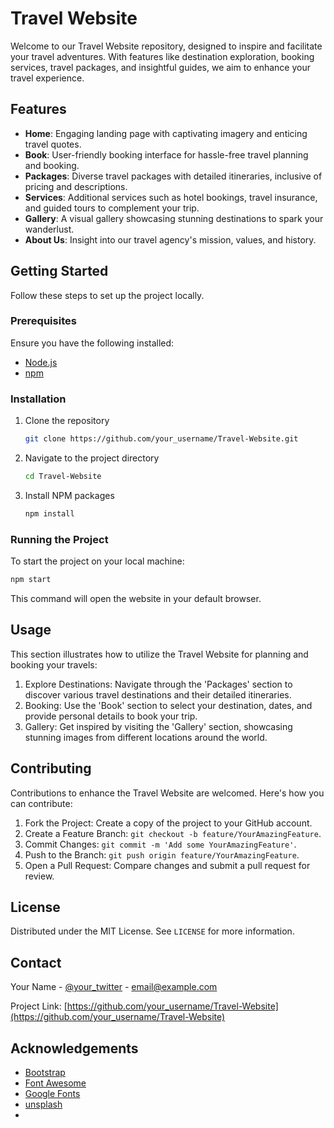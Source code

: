 # Travel Website

Welcome to our Travel Website repository, designed to inspire and facilitate your travel adventures. With features like destination exploration, booking services, travel packages, and insightful guides, we aim to enhance your travel experience.

## Features

- **Home**: Engaging landing page with captivating imagery and enticing travel quotes.
- **Book**: User-friendly booking interface for hassle-free travel planning and booking.
- **Packages**: Diverse travel packages with detailed itineraries, inclusive of pricing and descriptions.
- **Services**: Additional services such as hotel bookings, travel insurance, and guided tours to complement your trip.
- **Gallery**: A visual gallery showcasing stunning destinations to spark your wanderlust.
- **About Us**: Insight into our travel agency's mission, values, and history.

## Getting Started

Follow these steps to set up the project locally.

### Prerequisites

Ensure you have the following installed:
- [Node.js](https://nodejs.org/en/)
- [npm](https://npmjs.com/)

### Installation

1. Clone the repository
   ```sh
   git clone https://github.com/your_username/Travel-Website.git
   ```
2. Navigate to the project directory
   ```sh
   cd Travel-Website
   ```
3. Install NPM packages
   ```sh
   npm install
   ```

### Running the Project

To start the project on your local machine:
```sh
npm start
```
This command will open the website in your default browser.

## Usage

This section illustrates how to utilize the Travel Website for planning and booking your travels:

1. Explore Destinations: Navigate through the 'Packages' section to discover various travel destinations and their detailed itineraries.
2. Booking: Use the 'Book' section to select your destination, dates, and provide personal details to book your trip.
3. Gallery: Get inspired by visiting the 'Gallery' section, showcasing stunning images from different locations around the world.

## Contributing

Contributions to enhance the Travel Website are welcomed. Here's how you can contribute:

1. Fork the Project: Create a copy of the project to your GitHub account.
2. Create a Feature Branch: `git checkout -b feature/YourAmazingFeature`.
3. Commit Changes: `git commit -m 'Add some YourAmazingFeature'`.
4. Push to the Branch: `git push origin feature/YourAmazingFeature`.
5. Open a Pull Request: Compare changes and submit a pull request for review.

## License

Distributed under the MIT License. See `LICENSE` for more information.

## Contact

Your Name - [@your_twitter](https://twitter.com/your_twitter) - email@example.com

Project Link: [https://github.com/your_username/Travel-Website](https://github.com/your_username/Travel-Website)

## Acknowledgements

- [Bootstrap](https://getbootstrap.com)
- [Font Awesome](https://fontawesome.com)
- [Google Fonts](https://fonts.google.com)
- [unsplash](https://unsplash.com)
- []()